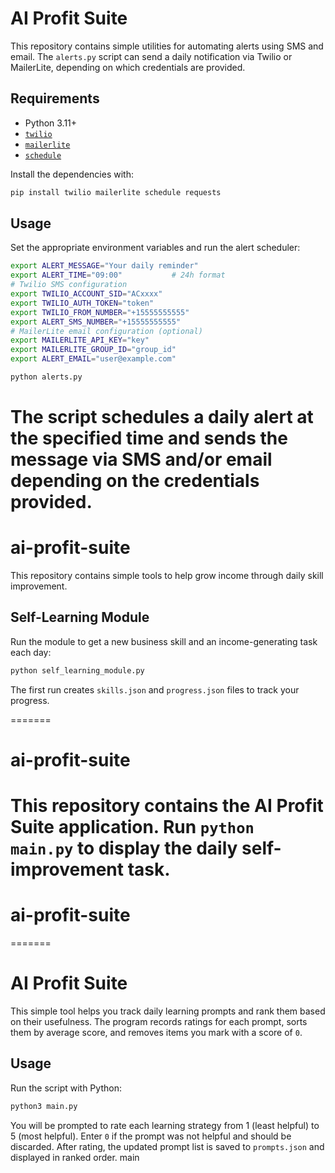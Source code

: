 
# AI Profit Suite

This repository contains simple utilities for automating alerts using SMS and email. The `alerts.py` script can send a daily notification via Twilio or MailerLite, depending on which credentials are provided.

## Requirements

- Python 3.11+
- [`twilio`](https://pypi.org/project/twilio/)
- [`mailerlite`](https://pypi.org/project/mailerlite/)
- [`schedule`](https://pypi.org/project/schedule/)

Install the dependencies with:

```bash
pip install twilio mailerlite schedule requests
```

## Usage

Set the appropriate environment variables and run the alert scheduler:

```bash
export ALERT_MESSAGE="Your daily reminder"
export ALERT_TIME="09:00"           # 24h format
# Twilio SMS configuration
export TWILIO_ACCOUNT_SID="ACxxxx"
export TWILIO_AUTH_TOKEN="token"
export TWILIO_FROM_NUMBER="+15555555555"
export ALERT_SMS_NUMBER="+15555555555"
# MailerLite email configuration (optional)
export MAILERLITE_API_KEY="key"
export MAILERLITE_GROUP_ID="group_id"
export ALERT_EMAIL="user@example.com"

python alerts.py
```

The script schedules a daily alert at the specified time and sends the message via SMS and/or email depending on the credentials provided.
=======

# ai-profit-suite

This repository contains simple tools to help grow income through daily skill improvement.

## Self-Learning Module

Run the module to get a new business skill and an income-generating task each day:

```bash
python self_learning_module.py
```

The first run creates `skills.json` and `progress.json` files to track your progress.

=======

# ai-profit-suite

This repository contains the AI Profit Suite application. Run `python main.py` to display the daily self-improvement task.
=======

# ai-profit-suite
=======
# AI Profit Suite

This simple tool helps you track daily learning prompts and rank them based on their usefulness. The program records ratings for each prompt, sorts them by average score, and removes items you mark with a score of `0`.

## Usage

Run the script with Python:

```bash
python3 main.py
```

You will be prompted to rate each learning strategy from 1 (least helpful) to 5 (most helpful). Enter `0` if the prompt was not helpful and should be discarded. After rating, the updated prompt list is saved to `prompts.json` and displayed in ranked order. main


